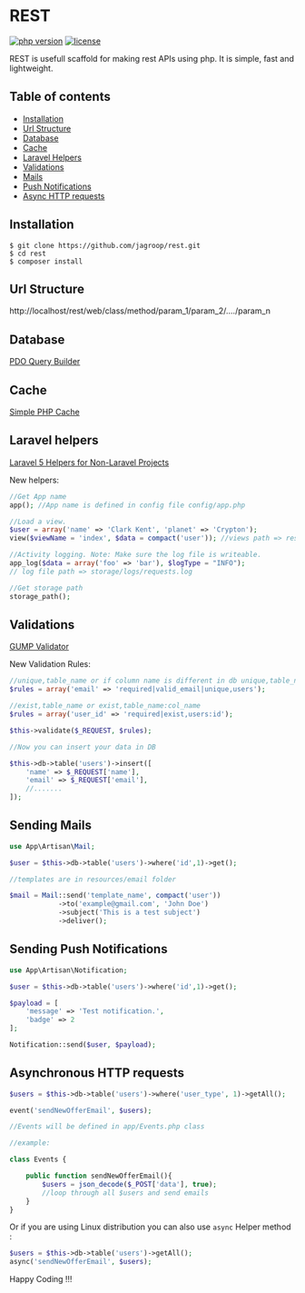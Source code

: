 REST 
========
[![php version](https://img.shields.io/badge/php-%3E%3D5.3-blue.svg)]()
[![license](https://img.shields.io/github/license/mashape/apistatus.svg)]()

REST is usefull scaffold for making rest APIs using php. It is simple, fast and lightweight.

Table of contents
-----------------
* [Installation](#installation)
* [Url Structure](#url-structure)
* [Database](#database)
* [Cache](#cache)
* [Laravel Helpers](#laravel-helpers)
* [Validations](#validations)
* [Mails](#sending-mails)
* [Push Notifications](#sending-push-notifications)
* [Async HTTP requests](#asynchronous-http-requests)

Installation
------------

```shell
$ git clone https://github.com/jagroop/rest.git
$ cd rest
$ composer install
```

Url Structure
-------------

http://localhost/rest/web/class/method/param_1/param_2/..../param_n

Database
--------

[PDO Query Builder](https://github.com/izniburak/PDOx/blob/master/DOCS.md)

Cache
-----

[Simple PHP Cache](https://github.com/cosenary/Simple-PHP-Cache)

Laravel helpers
---------------

[Laravel 5 Helpers for Non-Laravel Projects](https://github.com/rappasoft/laravel-helpers)

New helpers:

```php
//Get App name
app(); //App name is defined in config file config/app.php

//Load a view.
$user = array('name' => 'Clark Kent', 'planet' => 'Crypton');
view($viewName = 'index', $data = compact('user')); //views path => resources/views

//Activity logging. Note: Make sure the log file is writeable.
app_log($data = array('foo' => 'bar'), $logType = "INFO"); 
// log file path => storage/logs/requests.log

//Get storage path
storage_path();
```


Validations
-----------

[GUMP Validator](https://github.com/Wixel/GUMP)

New Validation Rules:

```php
//unique,table_name or if column name is different in db unique,table_name:col_name
$rules = array('email' => 'required|valid_email|unique,users');

//exist,table_name or exist,table_name:col_name
$rules = array('user_id' => 'required|exist,users:id');

$this->validate($_REQUEST, $rules);

//Now you can insert your data in DB

$this->db->table('users')->insert([
	'name' => $_REQUEST['name'],
	'email' => $_REQUEST['email'],
	//.......
]);
```
 
Sending Mails
-------------

```php
use App\Artisan\Mail;

$user = $this->db->table('users')->where('id',1)->get();

//templates are in resources/email folder

$mail = Mail::send('template_name', compact('user'))
			->to('example@gmail.com', 'John Doe')
			->subject('This is a test subject')
			->deliver();
```

Sending Push Notifications
--------------------------

```php
use App\Artisan\Notification;

$user = $this->db->table('users')->where('id',1)->get();

$payload = [
	'message' => 'Test notification.',
	'badge' => 2
];

Notification::send($user, $payload);
```

Asynchronous HTTP requests
--------------------------

```php
$users = $this->db->table('users')->where('user_type', 1)->getAll();

event('sendNewOfferEmail', $users);

//Events will be defined in app/Events.php class

//example:

class Events {

	public function sendNewOfferEmail(){
		$users = json_decode($_POST['data'], true);
		//loop through all $users and send emails
	}
}
```
Or if you are using Linux distribution you can also use `async` Helper method :


```php
$users = $this->db->table('users')->getAll();
async('sendNewOfferEmail', $users);
```

Happy Coding !!!